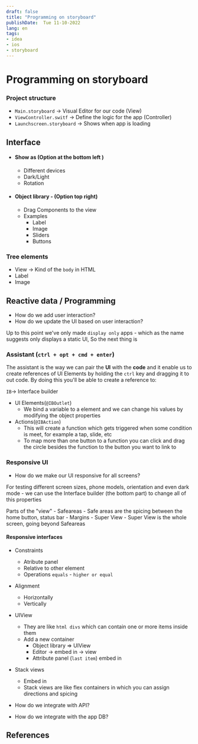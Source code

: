 ```yaml
---
draft: false
title: "Programming on storyboard"
publishDate:  Tue 11-10-2022
lang: en
tags:
- idea
- ios
- storyboard
---
```

# Programming on storyboard

### Project  structure

- `Main.storyboard` -> Visual Editor for our code (View)
- `ViewController.switf` -> Define the logic for the app (Controller)
- `Launchscreen.storyboard` -> Shows when app is loading

## Interface

- #### Show as  (Option at the bottom left )
	- Different devices
	- Dark/Light
	- Rotation

- #### Object library - (Option top right) 
	-  Drag Components to the view
	- Examples
		- Label
		- Image
		- Sliders
		- Buttons


### Tree elements
- View -> Kind of the `body` in HTML
- Label
- Image





## Reactive data / Programming
- How do we add user interaction? 
- How do we update the UI based on user interaction?

Up to this point we've only made `display only` apps - which as the name suggests only displays a static UI, So the next thing is 


### Assistant  (`ctrl + opt + cmd + enter`)
The assistant is the way we can pair the **UI** with the **code**  and it enable us to create references of  UI Elements by holding the `ctrl` key and dragging it to out code. By doing this you'll be able to create a reference to:

`IB`-> Interface builder
- UI Elements(`@IBOutlet`)
	- We bind a variable to a element and we can change his values by modifying the object properties
- Actions(`@IBAction`)
	- This will create a function which gets triggered when some condition is meet, for example a tap, slide, etc
	- To map more than one button to a function you can click and drag the circle besides the function to the button you want to link to 



### Responsive UI
- How do we make our UI responsive for all screens?

For testing different screen sizes, phone models, orientation and even dark mode - we can use the Interface builder (the bottom part) to change all of this properties


Parts of the "view"
	- Safeareas 
		- Safe areas are the spicing between the home button, status bar
	- Margins
	- Super View 
		- Super View is the whole screen, going beyond Safeareas

#### Responsive interfaces

- Constraints 
	- Atribute panel
	- Relative to other element
	- Operations `equals` - `higher or equal`
- Alignment 
	- Horizontally
	- Vertically
- UIView
	- They are like `html divs` which can contain one or more items inside them
	- Add a new container
		- Object library => UIView
		- Editor -> embed in -> view
		- Attribute panel (`last item`) embed in
- Stack views
	- Embed in
	- Stack views are like flex containers in which you can assign directions and spicing 





- How do we integrate with API?
- How do we integrate with the app DB?




## References
